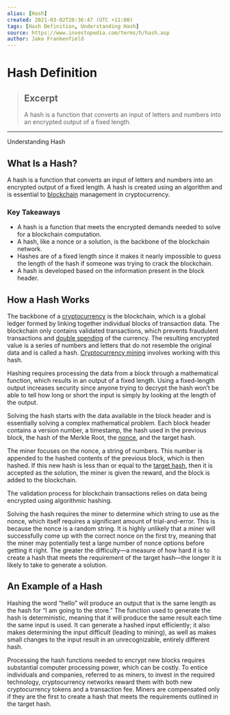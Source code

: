 ```yaml
---
alias: [Hash]
created: 2021-03-02T20:36:47 (UTC +11:00)
tags: [Hash Definition, Understanding Hash]
source: https://www.investopedia.com/terms/h/hash.asp
author: Jake Frankenfield
---
```


# Hash Definition

> ## Excerpt
> A hash is a function that converts an input of letters and numbers into an encrypted output of a fixed length.

---

Understanding Hash
## What Is a Hash?

A hash is a function that converts an input of letters and numbers into an encrypted output of a fixed length. A hash is created using an algorithm and is essential to [blockchain](https://www.investopedia.com/terms/b/blockchain.asp) management in cryptocurrency.

### Key Takeaways

-   A hash is a function that meets the encrypted demands needed to solve for a blockchain computation.
-   A hash, like a nonce or a solution, is the backbone of the blockchain network.
-   Hashes are of a fixed length since it makes it nearly impossible to guess the length of the hash if someone was trying to crack the blockchain.
-   A hash is developed based on the information present in the block header.

## How a Hash Works

The backbone of a [cryptocurrency](https://www.investopedia.com/terms/c/cryptocurrency.asp) is the blockchain, which is a global ledger formed by linking together individual blocks of transaction data. The blockchain only contains validated transactions, which prevents fraudulent transactions and [double spending](https://www.investopedia.com/terms/d/doublespending.asp) of the currency. The resulting encrypted value is a series of numbers and letters that do not resemble the original data and is called a hash. [Cryptocurrency mining](https://www.investopedia.com/terms/b/bitcoin-mining.asp) involves working with this hash.

Hashing requires processing the data from a block through a mathematical function, which results in an output of a fixed length. Using a fixed-length output increases security since anyone trying to decrypt the hash won’t be able to tell how long or short the input is simply by looking at the length of the output.

Solving the hash starts with the data available in the block header and is essentially solving a complex mathematical problem. Each block header contains a version number, a timestamp, the hash used in the previous block, the hash of the Merkle Root, the [nonce](https://www.investopedia.com/terms/n/nonce.asp), and the target hash.

The miner focuses on the nonce, a string of numbers. This number is appended to the hashed contents of the previous block, which is then hashed. If this new hash is less than or equal to the [target hash](https://www.investopedia.com/terms/t/target-hash.asp), then it is accepted as the solution, the miner is given the reward, and the block is added to the blockchain.

The validation process for blockchain transactions relies on data being encrypted using algorithmic hashing.

Solving the hash requires the miner to determine which string to use as the nonce, which itself requires a significant amount of trial-and-error. This is because the nonce is a random string. It is highly unlikely that a miner will successfully come up with the correct nonce on the first try, meaning that the miner may potentially test a large number of nonce options before getting it right. The greater the difficulty—a measure of how hard it is to create a hash that meets the requirement of the target hash—the longer it is likely to take to generate a solution. 

## An Example of a Hash

Hashing the word “hello” will produce an output that is the same length as the hash for “I am going to the store.” The function used to generate the hash is deterministic, meaning that it will produce the same result each time the same input is used. It can generate a hashed input efficiently; it also makes determining the input difficult (leading to mining), as well as makes small changes to the input result in an unrecognizable, entirely different hash.

Processing the hash functions needed to encrypt new blocks requires substantial computer processing power, which can be costly. To entice individuals and companies, referred to as miners, to invest in the required technology, cryptocurrency networks reward them with both new cryptocurrency tokens and a transaction fee. Miners are compensated only if they are the first to create a hash that meets the requirements outlined in the target hash.
